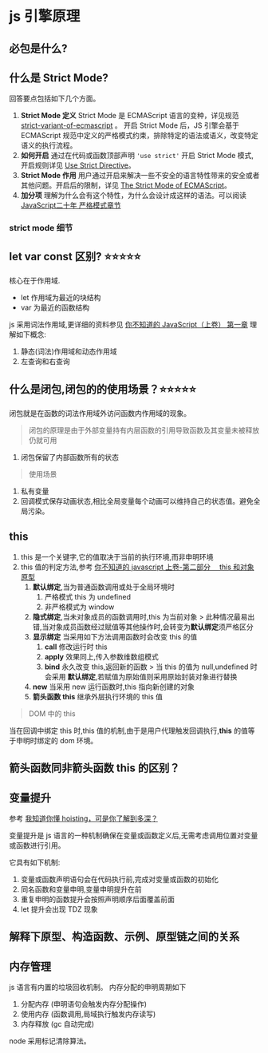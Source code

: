 # js 引擎原理

## 必包是什么?

## 什么是 Strict Mode?

<Answer open>

回答要点包括如下几个方面。

1. **Strict Mode 定义** Strict Mode 是 ECMAScript 语言的变种，详见规范 [strict-variant-of-ecmascript](https://tc39.es/ecma262/#sec-strict-variant-of-ecmascript) 。 开启 Strict Mode  后，JS 引擎会基于 ECMAScript 规范中定义的严格模式约束，排除特定的语法或语义，改变特定语义的执行流程。
2. **如何开启** 通过在代码或函数顶部声明 `'use strict'` 开启 Strict Mode 模式, 开启规则详见 [Use Strict Directive](https://tc39.es/ecma262/#sec-directive-prologues-and-the-use-strict-directive)。
3. **Strict Mode 作用** 用户通过开启来解决一些不安全的语言特性带来的安全或者其他问题。开启后的限制，详见 [The Strict Mode of ECMAScript](https://tc39.es/ecma262/#sec-strict-mode-of-ecmascript)。
4. **加分项** 理解为什么会有这个特性，为什么会设计成这样的语法。可以阅读 [JavaScript二十年 严格模式章节](https://cn.history.js.org/part-4.html#%E4%B8%A5%E6%A0%BC%E6%A8%A1%E5%BC%8F)

### strict mode 细节

</Answer>

## let var const 区别? ⭐️⭐️⭐️⭐️⭐️

核心在于作用域.

- let 作用域为最近的块结构
- var 为最近的函数结构

js 采用词法作用域,更详细的资料参见 [你不知道的 JavaScript（上卷） 第一章](https://book.douban.com/subject/26351021/)
理解如下概念:

1. 静态(词法)作用域和动态作用域
2. 左查询和右查询

## 什么是闭包,闭包的的使用场景？⭐️⭐️⭐️⭐️⭐️

闭包就是在函数的词法作用域外访问函数内作用域的现象。

> 闭包的原理是由于外部变量持有内层函数的引用导致函数及其变量未被释放仍就可用

1. 闭包保留了内部函数所有的状态

> 使用场景

1. 私有变量
2. 回调模式保存动画状态,相比全局变量每个动画可以维持自己的状态值。避免全局污染。

## this

1. this 是一个关键字,它的值取决于当前的执行环境,而非申明环境
2. this 值的判定方法,参考 [你不知道的 javascript 上卷-第二部分　 this 和对象原型](https://book.douban.com/subject/26351021/)
    1. **默认绑定**,当为普通函数调用或处于全局环境时
        1. 严格模式 this 为 undefined
        2. 非严格模式为 window
    2. **隐式绑定**,当未对象成员的函数调用时,this 为当前对象 > 此种情况最易出错,当对象成员函数经过赋值等其他操作时,会转变为**默认绑定**须严格区分
    3. **显示绑定** 当采用如下方法调用函数时会改变 this 的值
        1. **call** 修改运行时 this
        2. **apply** 效果同上,传入参数维数组模式
        3. **bind** 永久改变 this,返回新的函数 > 当 this 的值为 null,undefined 时会采用 **默认绑定**,若赋值为原始值则采用原始封装对象进行替换
    4. **new** 当采用 new 运行函数时,this 指向新创建的对象
    5. **箭头函数 this** 继承外层执行环境的 this 值

> DOM 中的 this

当在回调中绑定 this 时,this 值的机制,由于是用户代理触发回调执行,**this** 的值等于申明时绑定的 dom 环境。

## 箭头函数同非箭头函数 this 的区别？

## 变量提升

参考 [我知道你懂 hoisting，可是你了解到多深？](https://blog.techbridge.cc/2018/11/10/javascript-hoisting/)

变量提升是 js 语言的一种机制确保在变量或函数定义后,无需考虑调用位置对变量或函数进行引用。

它具有如下机制:

1. 变量或函数声明语句会在代码执行前,完成对变量或函数的初始化
2. 同名函数和变量申明,变量申明提升在前
3. 重复申明的函数提升会按照声明顺序后面覆盖前面
4. let 提升会出现 TDZ 现象

## 解释下原型、构造函数、示例、原型链之间的关系

## 内存管理

js 语言有内置的垃圾回收机制。
内存分配的申明周期如下

1. 分配内存 (申明语句会触发内存分配操作)
2. 使用内存 (函数调用,局域执行触发内存读写)
3. 内存释放 (gc 自动完成)

node 采用标记清除算法。
